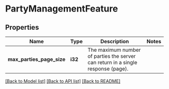 # PartyManagementFeature

## Properties

Name | Type | Description | Notes
------------ | ------------- | ------------- | -------------
**max_parties_page_size** | **i32** | The maximum number of parties the server can return in a single response (page). | 

[[Back to Model list]](../README.md#documentation-for-models) [[Back to API list]](../README.md#documentation-for-api-endpoints) [[Back to README]](../README.md)


